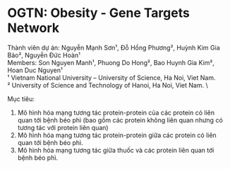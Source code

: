 # OGTN: Obesity - Gene Targets Network
Thành viên dự án: Nguyễn Mạnh Sơn¹, Đỗ Hồng Phương², Huỳnh Kim Gia Bảo², Nguyễn Đức Hoàn¹ \
Members: Son Nguyen Manh¹, Phuong Do Hong², Bao Huynh Gia Kim², Hoan Duc Nguyen¹ \
¹ Vietnam National University – University of Science, Ha Noi, Viet Nam. \
² University of Science and Technology of Hanoi, Ha Noi, Viet Nam. \

Mục tiêu: 
<ol>
  <li>Mô hình hóa mạng tương tác protein-protein của các protein có liên quan tới bệnh béo phì 
(bao gồm các protein không liên quan nhưng có tương tác với protein liên quan) </li>
  <li>Mô hình hóa mạng tương tác protein-protein giữa các protein có liên quan tới bệnh béo phì. </li>
  <li>Mô hình hóa mạng tương tác giữa thuốc và các protein liên quan tới bệnh béo phì.</li>
</ol>



